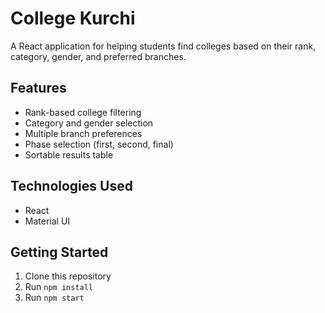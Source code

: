 # College Kurchi

A React application for helping students find colleges based on their rank, category, gender, and preferred branches.

## Features

- Rank-based college filtering
- Category and gender selection
- Multiple branch preferences
- Phase selection (first, second, final)
- Sortable results table

## Technologies Used

- React
- Material UI

## Getting Started

1. Clone this repository
2. Run `npm install`
3. Run `npm start`
